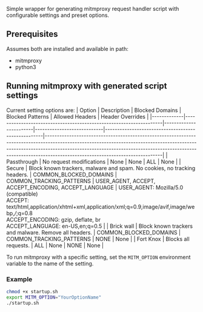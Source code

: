 
Simple wrapper for generating mitmproxy request handler script with configurable settings and preset options.

## Prerequisites

Assumes both are installed and available in path:

- mitmproxy
- python3

## Running mitmproxy with generated script settings

Current setting options are:
| Option      | Description                                                        | Blocked Domains         | Blocked Patterns           | Allowed Headers                                    | Header Overrides                                                                                                                                                                                                                                                                         |
|-------------|--------------------------------------------------------------------|------------------------|----------------------------|----------------------------------------------------|------------------------------------------------------------------------------------------------------------------------------------------------------------------------------------------------------------------------------------------------------------------------------------------|
| Passthrough | No request modifications                                           | None                   | None                       | ALL                                               | None                                                                                                                                                                                                                                                                                     |
| Secure      | Block known trackers, malware and spam. No cookies, no tracking headers. | COMMON_BLOCKED_DOMAINS | COMMON_TRACKING_PATTERNS   | USER_AGENT, ACCEPT, ACCEPT_ENCODING, ACCEPT_LANGUAGE | USER_AGENT: Mozilla/5.0 (compatible)<br>ACCEPT: text/html,application/xhtml+xml,application/xml;q=0.9,image/avif,image/webp,*/*;q=0.8<br>ACCEPT_ENCODING: gzip, deflate, br<br>ACCEPT_LANGUAGE: en-US,en;q=0.5 |
| Brick wall  | Block known trackers and malware. Remove all headers.              | COMMON_BLOCKED_DOMAINS | COMMON_TRACKING_PATTERNS   | NONE                                              | None                                                                                                                                                                                                                                                                                     |
| Fort Knox   | Blocks all requests.                                               | ALL                    | None                       | NONE                                              | None                                                                                                                                                                                                                                                                                     |

To run mitmproxy with a specific setting, set the `MITM_OPTION` environment variable to the name of the setting.

### Example
```zsh
chmod +x startup.sh
export MITM_OPTION="YourOptionName"
./startup.sh
```